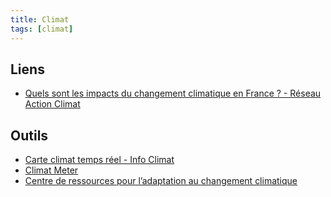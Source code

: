 ```yaml
---
title: Climat
tags: [climat]
---
```



## Liens

 * [Quels sont les impacts du changement climatique en France ? -  Réseau Action Climat](https://reseauactionclimat.org/quels-sont-les-impacts-du-changement-climatique-en-france/)

## Outils

 * [Carte climat temps réel - Info Climat](https://www.infoclimat.fr/fr/cartes/observations-meteo/temps-reel/temperature/france_ce.html)
 * [Climat Meter](https://www.climameter.org/)
 * [Centre de ressources pour l’adaptation au changement climatique](https://www.adaptation-changement-climatique.gouv.fr/)
